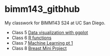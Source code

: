 # bimm143_gitbhub
My classwork for BIMM143 S24 at UC San Diego. 

- Class 5 [Data visualization with ggplot](https://github.com/anyawn/bimm143_github/blob/main/class05/class05.pdf)
- Class 6 [R functions](https://github.com/anyawn/bimm143_github/blob/main/class06/class06.pdf)
- Class 7 [Machine Learning pt 1](https://github.com/anyawn/bimm143_github/blob/main/class07/class07.pdf)
- Class 8 [Breast Mini Project](https://github.com/anyawn/bimm143_github/blob/main/class08/class08.pdf)
